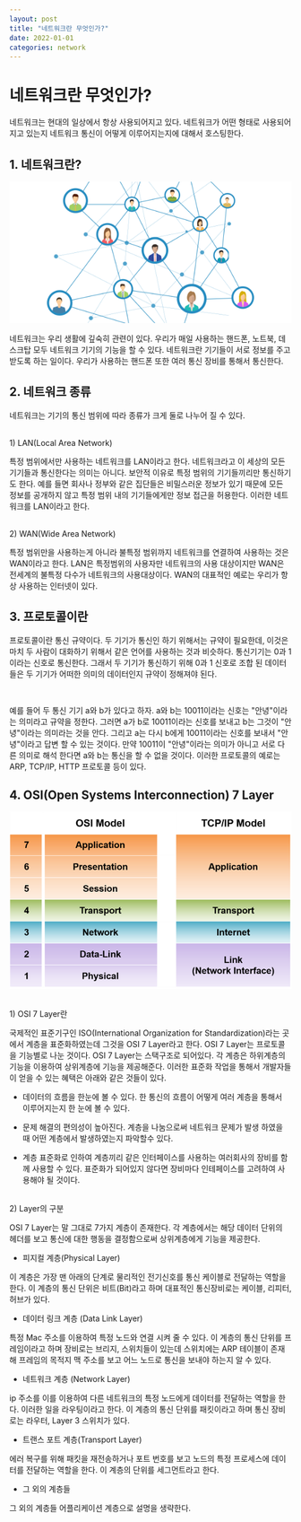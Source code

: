 ```yaml
---
layout: post
title: "네트워크란 무엇인가?"
date: 2022-01-01
categories: network
---
```


# 네트워크란 무엇인가?

네트워크는 현대의 일상에서 항상 사용되어지고 있다. 네트워크가 어떤 형태로 사용되어지고 있는지 네트워크 통신이 어떻게 이루어지는지에 대해서 호스팅한다.

## 1. 네트워크란?

![network-01-01](/public/images/network-01-01.png)

네트워크는 우리 생활에 깊숙히 관련이 있다. 우리가 매일 사용하는 핸드폰, 노트북, 데스크탑 모두 네트워크 기기의 기능을 할 수 있다. 네트워크란 기기들이 서로 정보를 주고 받도록 하는 일이다. 우리가 사용하는 핸드폰 또한 여러 통신 장비를 통해서 통신한다.

## 2. 네트워크 종류

네트워크는 기기의 통신 범위에 따라 종류가 크게 둘로 나누어 질 수 있다.

<br>
1) LAN(Local Area Network)

특정 범위에서만 사용하는 네트워크를 LAN이라고 한다. 네트워크라고 이 세상의 모든 기기들과 통신한다는 의미는 아니다. 보안적 이유로 특정 범위의 기기들끼리만 통신하기도 한다. 예를 들면 회사나 정부와 같은 집단들은 비밀스러운 정보가 있기 때문에 모든 정보를 공개하지 않고 특정 범위 내의 기기들에게만 정보 접근을 허용한다. 이러한 네트워크를 LAN이라고 한다.

<br>
2) WAN(Wide Area Network)

특정 범위만을 사용하는게 아니라 불특정 범위까지 네트워크를 연결하여 사용하는 것은 WAN이라고 한다. LAN은 특정범위의 사용자만 네트워크의 사용 대상이지만 WAN은 전세계의 불특정 다수가 네트워크의 사용대상이다. WAN의 대표적인 예로는 우리가 항상 사용하는 인터넷이 있다. 

## 3. 프로토콜이란

프로토콜이란 통신 규약이다. 두 기기가 통신인 하기 위해서는 규약이 필요한데, 이것은 마치 두 사람이 대화하기 위해서 같은 언어를 사용하는 것과 비슷하다. 통신기기는 0과 1이라는 신호로 통신한다. 그래서 두 기기가 통신하기 위해 0과 1 신호로 조합 된 데이터들은 두 기기가 어떠한 의미의 데이터인지 규약이 정해져야 된다.

<br>

예를 들어 두 통신 기기 a와 b가 있다고 하자. a와 b는 10011이라는 신호는 "안녕"이라는 의미라고 규약을 정한다. 그러면 a가 b로 10011이라는 신호를 보내고 b는 그것이 "안녕"이라는 의미라는 것을 안다. 그리고 a는 다시 b에게 10011이라는 신호를 보내서 "안녕"이라고 답변 할 수 있는 것이다. 만약 10011이 "안녕"이라는 의미가 아니고 서로 다른 의미로 해석 한다면 a와 b는 통신을 할 수 없을 것이다. 이러한 프로토콜의 예로는 ARP, TCP/IP, HTTP 프로토콜 등이 있다.

## 4. OSI(Open Systems Interconnection) 7 Layer

![network-01-02](/public/images/network-01-02.png)

<br>
1) OSI 7 Layer란

국제적인 표준기구인 ISO(International Organization for Standardization)라는 곳에서 계층을 표준화하였는데 그것을 OSI 7 Layer라고 한다. OSI 7 Layer는 프로토콜을 기능별로 나눈 것이다. OSI 7 Layer는 스택구조로 되어있다. 각 계층은 하위계층의 기능을 이용하여 상위계층에 기능을 제공해준다. 이러한 표준화 작업을 통해서 개발자들이 얻을 수 있는 혜택은 아래와 같은 것들이 있다.

* 데이터의 흐름을 한눈에 볼 수 있다. 한 통신의 흐름이 어떻게 여러 계층을 통해서 이루어지는지 한 눈에 볼 수 있다.

* 문제 해결의 편의성이 높아진다. 계층을 나눔으로써 네트워크 문제가 발생 하였을 때 어떤 계층에서 발생하였는지 파악할수 있다.

* 계층 표준화로 인하여 계층끼리 같은 인터페이스를 사용하는 여러회사의 장비를 함께 사용할 수 있다. 표준화가 되어있지 않다면 장비마다 인테페이스를 고려하여 사용해야 될 것이다.

<br>
2) Layer의 구분

OSI 7 Layer는 말 그대로 7가지 계층이 존재한다. 각 계층에서는 해당 데이터 단위의 헤더를 보고 통신에 대한 행동을 결정함으로써 상위계층에게 기능을 제공한다. 

* 피지컬 계층(Physical Layer)

이 계층은 가장 맨 아래의 단계로 물리적인 전기신호를 통신 케이블로 전달하는 역할을 한다. 이 계층의 통신 단위은 비트(Bit)라고 하며 대표적인 통신장비로는 케이블, 리피터, 허브가 있다. 

* 데이터 링크 계층 (Data Link Layer)

특정 Mac 주소를 이용하여 특정 노드와 연결 시켜 줄 수 있다. 이 계층의 통신 단위를 프레임이라고 하며 장비로는 브리지, 스위치들이 있는데 스위치에는 ARP 테이블이 존재해 프레임의 목적지 맥 주소를 보고 어느 노드로 통신을 보내야 하는지 알 수 있다.

* 네트워크 계층 (Network Layer)

ip 주소를 이를 이용하여 다른 네트워크의 특정 노드에게 데이터를 전달하는 역할을 한다. 이러한 일을 라우팅이라고 한다. 이 계층의 통신 단위를 패킷이라고 하며 통신 장비로는 라우터, Layer 3 스위치가 있다.

* 트랜스 포트 계층(Transport Layer)

에러 복구를 위해 패킷을 재전송하거나 포트 번호를 보고 노드의 특정 프로세스에 데이터를 전달하는 역할을 한다. 이 계층의 단위를 세그먼트라고 한다.

* 그 외의 계층들

그 외의 계층들 어플리케이션 계층으로 설명을 생략한다.

